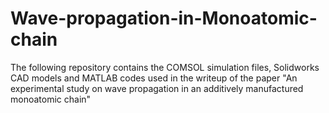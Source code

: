 # Wave-propagation-in-Monoatomic-chain
The following repository contains the COMSOL simulation files, Solidworks CAD models and MATLAB codes used in the writeup of the paper "An experimental study on wave propagation in an additively manufactured monoatomic chain"
